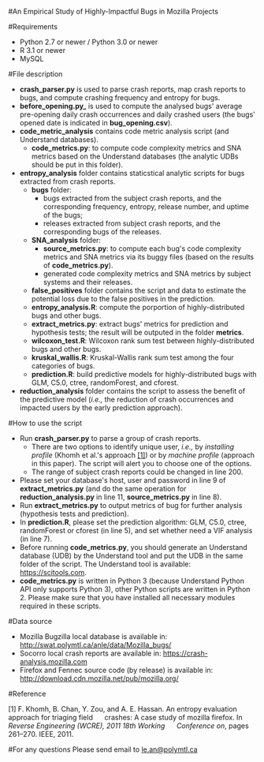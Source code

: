 #An Empirical Study of Highly-Impactful Bugs in Mozilla Projects

#Requirements
- Python 2.7 or newer / Python 3.0 or newer
- R 3.1 or newer
- MySQL

#File description
- **crash_parser.py** is used to parse crash reports, map crash reports to bugs, and compute crashing frequency and entropy for bugs.
- **before_opening.py_** is used to compute the analysed bugs' average pre-opening daily crash occurrences and daily crashed users (the bugs' opened date is indicated in **bug_opening.csv**).
- **code_metric_analysis** contains code metric analysis script (and Understand databases).
	- **code_metrics.py**: to compute code complexity metrics and SNA metrics based on the Understand databases (the analytic UDBs should be put in this folder).
- **entropy_analysis** folder contains staticstical analytic scripts for bugs extracted from crash reports.
    - **bugs** folder:
		- bugs extracted from the subject crash reports, and the corresponding frequency, entropy, release number, and uptime of the bugs; 
		- releases extracted from subject crash reports, and the corresponding bugs of the releases.
	- **SNA_analysis** folder:
		- **source_metrics.py**: to compute each bug's code complexity metrics and SNA metrics via its buggy files (based on the results of **code_metrics.py**).
		- generated code complexity metrics and SNA metrics by subject systems and their releases.
	- **false_positives** folder contains the script and data to estimate the potential loss due to the false positives in the prediction.
    - **entropy_analysis.R**: compute the porportion of highly-distributed bugs and other bugs.
    - **extract_metrics.py**: extract bugs' metrics for prediction and hypothesis tests; the result will be outputed in the folder **metrics**.
    - **wilcoxon_test.R**: Wilcoxon rank sum test between highly-distributed bugs and other bugs.
    - **kruskal_wallis.R**: Kruskal-Wallis rank sum test among the four categories of bugs.
    - **prediction.R**: build predictive models for highly-distributed bugs with GLM, C5.0, ctree, randomForest, and cforest. 
- **reduction_analysis** folder contains the script to assess the benefit of the predictive model (*i.e.,* the reduction of crash occurrences and impacted users by the early prediction approach).

#How to use the script
- Run **crash_parser.py** to parse a group of crash reports.
    - There are two options to identify unique user, *i.e.,* by *installing profile* (Khomh et al.'s approach <a href="#refone" class="button">[1]</a>) or by *machine profile* (approach in this paper). The script will alert you to choose one of the options.
    - The range of subject crash reports could be changed in line 200.
- Please set your database's host, user and password in line 9 of **extract_metrics.py** (and do the same operation for **reduction_analysis.py** in line 11, **source_metrics.py** in line 8).
- Run **extract_metrics.py** to output metrics of bug for further analysis (hypothesis tests and prediction).
- In **prediction.R**, please set the prediction algorithm: GLM, C5.0, ctree, randomForest or cforest (in line 5), and set whether need a VIF analysis (in line 7).
- Before running **code_metrics.py**, you should generate an Understand database (UDB) by the Understand tool and put the UDB in the same folder of the script. The Understand tool is available: https://scitools.com.
- **code_metrics.py** is written in Python 3 (because Understand Python API only supports Python 3), other Python scripts are written in Python 2. Please make sure that you have installed all necessary modules required in these scripts.
   
#Data source
- Mozilla Bugzilla local database is available in:
    http://swat.polymtl.ca/anle/data/Mozilla_bugs/
- Socorro local crash reports are available in:
    https://crash-analysis.mozilla.com
- Firefox and Fennec source code (by release) is available in:
	http://download.cdn.mozilla.net/pub/mozilla.org/

#Reference
<p id="refone">[1] F. Khomh, B. Chan, Y. Zou, and A. E. Hassan. An entropy evaluation approach for triaging field 
&nbsp;&nbsp;&nbsp;&nbsp;&nbsp;crashes: A case study of mozilla firefox. In <i>Reverse Engineering (WCRE), 2011 18th Working 
&nbsp;&nbsp;&nbsp;&nbsp;&nbsp;Conference on</i>, pages 261–270. IEEE, 2011.
</p>

#For any questions
Please send email to le.an@polymtl.ca
